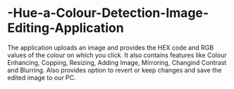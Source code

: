 # -Hue-a-Colour-Detection-Image-Editing-Application
The application uploads an image and provides the HEX code and RGB values of the colour on which you click. It also contains features like Colour Enhancing, Copping, Resizing, Adding Image, Mirroring, Changind Contrast and Blurring. Also provides option to revert or keep changes and save the edited image to our PC.
